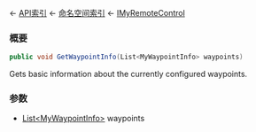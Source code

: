 ← [API索引](Api-Index) ← [命名空间索引](Namespace-Index) ← [IMyRemoteControl](Sandbox.ModAPI.Ingame.IMyRemoteControl)

### 概要

```csharp
public void GetWaypointInfo(List<MyWaypointInfo> waypoints)
```

Gets basic information about the currently configured waypoints.

### 参数

* [List&lt;MyWaypointInfo&gt;](https://docs.microsoft.com/en-us/dotnet/api/System.Collections.Generic.List-1?view=netframework-4.6) waypoints
